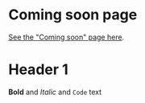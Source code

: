 # Coming soon page

[See the "Coming soon" page here](https://modestas612.github.io/coming-soon-page/).

# Header 1

**Bold** and _Italic_ and `Code` text

